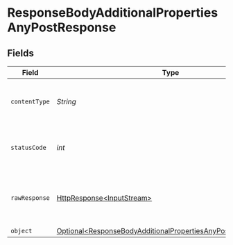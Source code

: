 # ResponseBodyAdditionalPropertiesAnyPostResponse


## Fields

| Field                                                                                                                                            | Type                                                                                                                                             | Required                                                                                                                                         | Description                                                                                                                                      |
| ------------------------------------------------------------------------------------------------------------------------------------------------ | ------------------------------------------------------------------------------------------------------------------------------------------------ | ------------------------------------------------------------------------------------------------------------------------------------------------ | ------------------------------------------------------------------------------------------------------------------------------------------------ |
| `contentType`                                                                                                                                    | *String*                                                                                                                                         | :heavy_check_mark:                                                                                                                               | HTTP response content type for this operation                                                                                                    |
| `statusCode`                                                                                                                                     | *int*                                                                                                                                            | :heavy_check_mark:                                                                                                                               | HTTP response status code for this operation                                                                                                     |
| `rawResponse`                                                                                                                                    | [HttpResponse\<InputStream>](https://docs.oracle.com/en/java/javase/11/docs/api/java.net.http/java/net/http/HttpResponse.html)                   | :heavy_check_mark:                                                                                                                               | Raw HTTP response; suitable for custom response parsing                                                                                          |
| `object`                                                                                                                                         | [Optional\<ResponseBodyAdditionalPropertiesAnyPostResponseBody>](../../models/operations/ResponseBodyAdditionalPropertiesAnyPostResponseBody.md) | :heavy_minus_sign:                                                                                                                               | OK                                                                                                                                               |